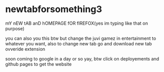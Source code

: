 # newtabforsomething3

mY nEW tAB anD hOMEPAGE fOR fIREFOX(yes im typing like that on purpose)

you can also you this btw but change the juvi gamez in entertainment to whatever you want, also to change new tab go and download new tab ovveride extension

soon coming to google in a day or so yay, btw click on deployements and github pages to get the website
